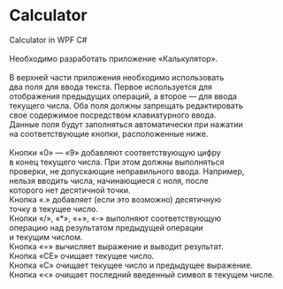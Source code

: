 # Calculator
Calculator in WPF C#</br>
</br>
Необходимо разработать приложение «Калькулятор».</br>
</br>
В верхней части приложения необходимо использовать</br>
два поля для ввода текста. Первое используется для</br>
отображения предыдущих операций, а второе — для ввода</br>
текущего числа. Оба поля должны запрещать редактировать</br>
свое содержимое посредством клавиатурного ввода.</br>
Данные поля будут заполняться автоматически при нажатии</br>
на соответствующие кнопки, расположенные ниже.</br>
</br>
Кнопки «0» — «9» добавляют соответствующую цифру</br>
в конец текущего числа. При этом должны выполняться</br>
проверки, не допускающие неправильного ввода. Например,</br>
нельзя вводить числа, начинающиеся с ноля, после</br>
которого нет десятичной точки.</br>
Кнопка «.» добавляет (если это возможно) десятичную</br>
точку в текущее число.</br>
Кнопки «/», «*», «+», «-» выполняют соответствующую</br>
операцию над результатом предыдущей операции</br>
и текущим числом.</br>
Кнопка «=» вычисляет выражение и выводит результат.</br>
Кнопка «CE» очищает текущее число.</br>
Кнопка «C» очищает текущее число и предыдущее выражение.</br>
Кнопка «<» очищает последний введенный символ в текущем числе.</br>
